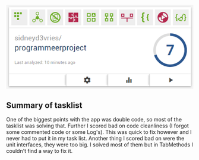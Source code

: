 ![](doc/bettercodehubresult.png)

## Summary of tasklist

One of the biggest points with the app was double code, so most of the tasklist was solving that. Further I scored bad on code cleanliness (I forgot some commented code or some Log's). This was quick to fix however and I never had to put it in my task list. Another thing I scored bad on were the unit interfaces, they were too big. I solved most of them but in TabMethods I couldn't find a way to fix it. 
